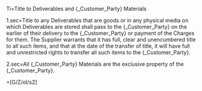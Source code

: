 Ti=Title to Deliverables and {_Customer_Party} Materials

1.sec=Title to any Deliverables that are goods or in any physical media on which Deliverables are stored shall pass to the {_Customer_Party} on the earlier of their delivery to the {_Customer_Party} or payment of the Charges for them. The Supplier warrants that it has full, clear and unencumbered title to all such items, and that at the date of the transfer of title, it will have full and unrestricted rights to transfer all such items to the {_Customer_Party}.

2.sec=All {_Customer_Party} Materials are the exclusive property of the {_Customer_Party}.

=[G/Z/ol/s2]
